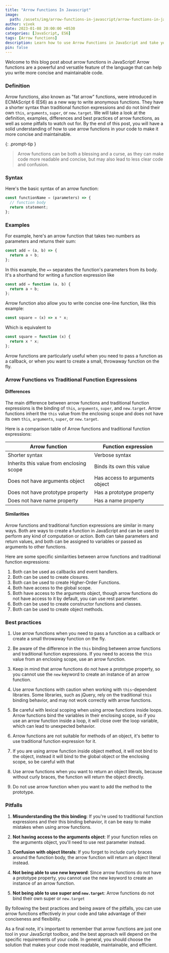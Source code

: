 ```yaml
---
title: "Arrow Functions In Javascript"
image:
  path: /assets/img/arrow-functions-in-javascript/arrow-functions-in-javascript-p.png
author: vivek
date: 2023-01-08 20:00:00 +0530
categories: [JavaScript, ES6]
tags: [Arrow functions]
description: Learn how to use Arrow Functions in JavaScript and take your coding skills to the next level. Discover the benefits of this concise and expressive function syntax.
pin: false
---
```


Welcome to this blog post about arrow functions in JavaScript! Arrow functions are a powerful and versatile feature of the language that can help you write more concise and maintainable code.

### Definition

Arrow functions, also known as "fat arrow" functions, were introduced in ECMAScript 6 (ES6) as a new way to write anonymous functions. They have a shorter syntax than traditional function expressions and do not bind their own `this`, `arguments`, `super`, or `new.target`. We will take a look at the definition, examples, differences and best practices of arrow functions, as well as some pitfalls to watch out for. By the end of this post, you will have a solid understanding of how to use arrow functions in your code to make it more concise and maintainable.

>

{: .prompt-tip }

> Arrow functions can be both a blessing and a curse, as they can make code more readable and concise, but may also lead to less clear code and confusion.

### Syntax

Here's the basic syntax of an arrow function:

```javascript
const functionName = (parameters) => {
  // function body
  return statement;
};
```

### Examples

For example, here's an arrow function that takes two numbers as parameters and returns their sum:

```javascript
const add = (a, b) => {
  return a + b;
};
```

In this example, the `=>` separates the function's parameters from its body. It's a shorthand for writing a function expression like

```javascript
const add = function (a, b) {
  return a + b;
};
```

Arrow function also allow you to write concise one-line function, like this example:

```javascript
const square = (x) => x * x;
```

Which is equivalent to

```javascript
const square = function (x) {
  return x * x;
};
```

Arrow functions are particularly useful when you need to pass a function as a callback, or when you want to create a small, throwaway function on the fly.

### Arrow Functions vs Traditional Function Expressions

#### Differences

The main difference between arrow functions and traditional function expressions is the binding of `this`, `arguments`, `super`, and `new.target`. Arrow functions inherit the `this` value from the enclosing scope and does not have its own `this`, `arguments`, `super`, or `new.target`.

Here is a comparison table of Arrow functions and traditional function expressions:

| Arrow function                           | Function expression            |
| ---------------------------------------- | ------------------------------ |
| Shorter syntax                           | Verbose syntax                 |
| Inherits this value from enclosing scope | Binds its own this value       |
| Does not have arguments object           | Has access to arguments object |
| Does not have prototype property         | Has a prototype property       |
| Does not have name property              | Has a name property            |

#### Similarities

Arrow functions and traditional function expressions are similar in many ways. Both are ways to create a function in JavaScript and can be used to perform any kind of computation or action. Both can take parameters and return values, and both can be assigned to variables or passed as arguments to other functions.

Here are some specific similarities between arrow functions and traditional function expressions:

1. Both can be used as callbacks and event handlers.
2. Both can be used to create closures.
3. Both can be used to create Higher-Order Functions.
4. Both have access to the global scope.
5. Both have access to the arguments object, though arrow functions do not have access to it by default, you can use rest parameter.
6. Both can be used to create constructor functions and classes.
7. Both can be used to create object methods.

### Best practices

1. Use arrow functions when you need to pass a function as a callback or create a small throwaway function on the fly.

2. Be aware of the difference in the `this` binding between arrow functions and traditional function expressions. If you need to access the `this` value from an enclosing scope, use an arrow function.

3. Keep in mind that arrow functions do not have a prototype property, so you cannot use the `new` keyword to create an instance of an arrow function.

4. Use arrow functions with caution when working with `this`-dependent libraries. Some libraries, such as jQuery, rely on the traditional `this` binding behavior, and may not work correctly with arrow functions.

5. Be careful with lexical scoping when using arrow functions inside loops. Arrow functions bind the variables in their enclosing scope, so if you use an arrow function inside a loop, it will close over the loop variable, which can lead to unexpected behavior.

6. Arrow functions are not suitable for methods of an object, it's better to use traditional function expression for it.

7. If you are using arrow function inside object method, it will not bind to the object, instead it will bind to the global object or the enclosing scope, so be careful with that

8. Use arrow functions when you want to return an object literals, because without curly braces, the function will return the object directly.

9. Do not use arrow function when you want to add the method to the prototype.

### Pitfalls

1. **Misunderstanding the this binding**: If you're used to traditional function expressions and their this binding behavior, it can be easy to make mistakes when using arrow functions.

2. **Not having access to the arguments object**: If your function relies on the arguments object, you'll need to use rest parameter instead.

3. **Confusion with object literals**: If you forget to include curly braces around the function body, the arrow function will return an object literal instead.

4. **Not being able to use new keyword**: Since arrow functions do not have a prototype property, you cannot use the new keyword to create an instance of an arrow function.

5. **Not being able to use super and `new.target`**: Arrow functions do not bind their own super or `new.target`

By following the best practices and being aware of the pitfalls, you can use arrow functions effectively in your code and take advantage of their conciseness and flexibility.

As a final note, it's important to remember that arrow functions are just one tool in your JavaScript toolbox, and the best approach will depend on the specific requirements of your code. In general, you should choose the solution that makes your code most readable, maintainable, and efficient.
